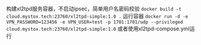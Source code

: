 构建xl2tpd服务容器，不启动ipsec，简单用户名密码校验
`
docker build -t cloud.mystox.tech:23760/xl2tpd-simple:1.0 .
`
运行容器
`
docker run -d -e VPN_PASSWORD=123456 -e VPN_USER=test -p 1701:1701/udp --privileged cloud.mystox.tech:23760/xl2tpd-simple:1.0
`
或者使用xl2tpd-compose.yml运行
